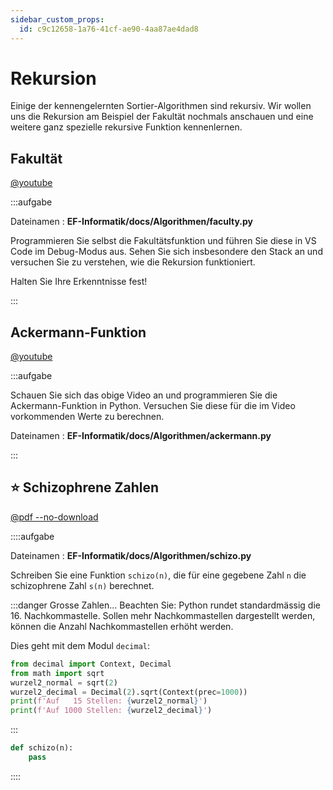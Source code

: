 ```yaml
---
sidebar_custom_props:
  id: c9c12658-1a76-41cf-ae90-4aa87ae4dad8
---
```

# Rekursion

Einige der kennengelernten Sortier-Algorithmen sind rekursiv. Wir wollen uns die Rekursion am Beispiel der Fakultät nochmals anschauen und eine weitere ganz spezielle rekursive Funktion kennenlernen.

## Fakultät

[@youtube](https://www.youtube-nocookie.com/embed/Mv9NEXX1VHc?si=_ca-r47UQ_zAXdmi)

:::aufgabe
<Answer type="state" webKey="81546ad2-fed7-4e58-8d09-7047466ddb71" />


Dateinamen
: __EF-Informatik/docs/Algorithmen/faculty.py__

Programmieren Sie selbst die Fakultätsfunktion und führen Sie diese in VS Code im Debug-Modus aus. Sehen Sie sich insbesondere den Stack an und versuchen Sie zu verstehen, wie die Rekursion funktioniert.

Halten Sie Ihre Erkenntnisse fest!

<Answer type="text" webKey="fbd9a76e-5027-4547-8e31-c4cd1f6ad92a" />
:::

## Ackermann-Funktion

[@youtube](https://www.youtube-nocookie.com/embed/i7sm9dzFtEI?si=0vpwNNutzy5Bmyhm)

:::aufgabe
<Answer type="state" webKey="1439a69e-d803-4028-a5a5-ec8896a88dfc" />

Schauen Sie sich das obige Video an und programmieren Sie die Ackermann-Funktion in Python. Versuchen Sie diese für die im Video vorkommenden Werte zu berechnen.

Dateinamen
: __EF-Informatik/docs/Algorithmen/ackermann.py__

<Answer type="text" webKey="55b86292-0986-484c-b34c-0fd42410fefe" />

:::


## ⭐ Schizophrene Zahlen

[@pdf --no-download](./assets/sdw23-schizophrene-zahlen.pdf)

::::aufgabe
<Answer type="state" webKey="30c9e11d-b88f-49a0-808b-7e12e04b7774" />

Dateinamen
: __EF-Informatik/docs/Algorithmen/schizo.py__

Schreiben Sie eine Funktion `schizo(n)`, die für eine gegebene Zahl `n` die schizophrene Zahl `s(n)` berechnet.

:::danger Grosse Zahlen...
Beachten Sie: Python rundet standardmässig die 16. Nachkommastelle. Sollen mehr Nachkommastellen dargestellt werden, können die Anzahl Nachkommastellen erhöht werden. 

Dies geht mit dem Modul `decimal`:
```py live_py slim
from decimal import Context, Decimal
from math import sqrt
wurzel2_normal = sqrt(2)
wurzel2_decimal = Decimal(2).sqrt(Context(prec=1000))
print(f'Auf   15 Stellen: {wurzel2_normal}')
print(f'Auf 1000 Stellen: {wurzel2_decimal}')
```
:::

```py live_py id=66161c27-ffb6-4dc6-8d72-61c997b99f2b title=schizo.py
def schizo(n):
    pass
```

<Answer type="text" webKey="913fe87b-f8cf-45ab-a71e-eba4ea8338ea" />

::::